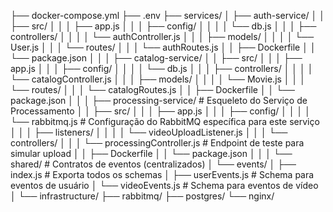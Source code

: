 ├── docker-compose.yml
├── .env
├── services/
│   ├── auth-service/
│   │   ├── src/
│   │   │   ├── app.js
│   │   │   ├── config/
│   │   │   │   └── db.js
│   │   │   ├── controllers/
│   │   │   │   └── authController.js
│   │   │   ├── models/
│   │   │   │   └── User.js
│   │   │   └── routes/
│   │   │       └── authRoutes.js
│   │   ├── Dockerfile
│   │   └── package.json
│   │
│   ├── catalog-service/
│   │   ├── src/
│   │   │   ├── app.js
│   │   │   ├── config/
│   │   │   │   └── db.js
│   │   │   ├── controllers/
│   │   │   │   └── catalogController.js
│   │   │   ├── models/
│   │   │   │   └── Movie.js
│   │   │   └── routes/
│   │   │       └── catalogRoutes.js
│   │   ├── Dockerfile
│   │   └── package.json
│   │
│   ├── processing-service/  # Esqueleto do Serviço de Processamento
│   │   ├── src/
│   │   │   ├── app.js
│   │   │   ├── config/
│   │   │   │   └── rabbitmq.js # Configuração do RabbitMQ específica para este serviço
│   │   │   ├── listeners/
│   │   │   │   └── videoUploadListener.js
│   │   │   └── controllers/
│   │   │       └── processingController.js # Endpoint de teste para simular upload
│   │   ├── Dockerfile
│   │   └── package.json
│   │
│   └── shared/                # Contratos de eventos (centralizados)
│       └── events/
│           ├── index.js       # Exporta todos os schemas
│           ├── userEvents.js  # Schema para eventos de usuário
│           └── videoEvents.js # Schema para eventos de vídeo
│
└── infrastructure/
    ├── rabbitmq/
    ├── postgres/
    └── nginx/
